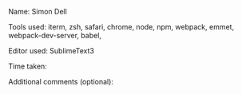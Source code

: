 Name: Simon Dell

Tools used: iterm, zsh, safari, chrome, node, npm, webpack, emmet, webpack-dev-server, babel,

Editor used: SublimeText3

Time taken:

Additional comments (optional):
